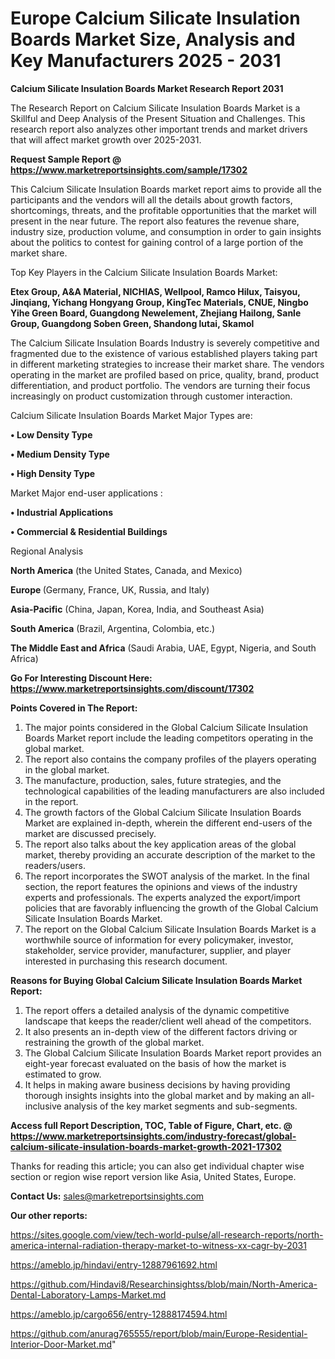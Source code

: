 # Europe Calcium Silicate Insulation Boards Market Size, Analysis and Key Manufacturers 2025 - 2031

<strong>Calcium Silicate Insulation Boards Market Research Report 2031</strong>

The Research Report on Calcium Silicate Insulation Boards Market is a Skillful and Deep Analysis of the Present Situation and Challenges. This research report also analyzes other important trends and market drivers that will affect market growth over 2025-2031.

<strong>Request Sample Report @ <a href=https://www.marketreportsinsights.com/sample/17302>https://www.marketreportsinsights.com/sample/17302</a></strong>

This Calcium Silicate Insulation Boards market report aims to provide all the participants and the vendors will all the details about growth factors, shortcomings, threats, and the profitable opportunities that the market will present in the near future. The report also features the revenue share, industry size, production volume, and consumption in order to gain insights about the politics to contest for gaining control of a large portion of the market share.

Top Key Players in the Calcium Silicate Insulation Boards Market:

<strong>Etex Group, A&A Material, NICHIAS, Wellpool, Ramco Hilux, Taisyou, Jinqiang, Yichang Hongyang Group, KingTec Materials, CNUE, Ningbo Yihe Green Board, Guangdong Newelement, Zhejiang Hailong, Sanle Group, Guangdong Soben Green, Shandong lutai, Skamol</strong>

The Calcium Silicate Insulation Boards Industry is severely competitive and fragmented due to the existence of various established players taking part in different marketing strategies to increase their market share. The vendors operating in the market are profiled based on price, quality, brand, product differentiation, and product portfolio. The vendors are turning their focus increasingly on product customization through customer interaction.

Calcium Silicate Insulation Boards Market Major Types are:

<strong>• Low Density Type

• Medium Density Type

• High Density Type</strong>

Market Major end-user applications :

<strong>• Industrial Applications

• Commercial & Residential Buildings</strong>

Regional Analysis

</u><strong><b>North America</b></strong> (the United States, Canada, and Mexico)

<strong><b>Europe </b></strong>(Germany, France, UK, Russia, and Italy)

<strong><b>Asia-Pacific</b></strong> (China, Japan, Korea, India, and Southeast Asia)

<strong><b>South America</b></strong> (Brazil, Argentina, Colombia, etc.)

<strong><b>The Middle East and Africa</b></strong> (Saudi Arabia, UAE, Egypt, Nigeria, and South Africa)

<strong>Go For Interesting Discount Here: <a href=https://www.marketreportsinsights.com/discount/17302>https://www.marketreportsinsights.com/discount/17302</a></strong>

<strong>Points Covered in The Report:</strong>
<ol>
  <li>The major points considered in the Global Calcium Silicate Insulation Boards Market report include the leading competitors operating in the global market.</li>
  <li>The report also contains the company profiles of the players operating in the global market.</li>
  <li>The manufacture, production, sales, future strategies, and the technological capabilities of the leading manufacturers are also included in the report.</li>
  <li>The growth factors of the Global Calcium Silicate Insulation Boards Market are explained in-depth, wherein the different end-users of the market are discussed precisely.</li>
  <li>The report also talks about the key application areas of the global market, thereby providing an accurate description of the market to the readers/users.</li>
  <li>The report incorporates the SWOT analysis of the market. In the final section, the report features the opinions and views of the industry experts and professionals. The experts analyzed the export/import policies that are favorably influencing the growth of the Global Calcium Silicate Insulation Boards Market.</li>
  <li>The report on the Global Calcium Silicate Insulation Boards Market is a worthwhile source of information for every policymaker, investor, stakeholder, service provider, manufacturer, supplier, and player interested in purchasing this research document.</li>
</ol>
<strong>Reasons for Buying Global Calcium Silicate Insulation Boards Market Report:</strong>

<ol>
  <li>The report offers a detailed analysis of the dynamic competitive landscape that keeps the reader/client well ahead of the competitors.</li>
  <li>It also presents an in-depth view of the different factors driving or restraining the growth of the global market.</li>
  <li>The Global Calcium Silicate Insulation Boards Market report provides an eight-year forecast evaluated on the basis of how the market is estimated to grow.</li>
  <li>It helps in making aware business decisions by having providing thorough insights insights into the global market and by making an all-inclusive analysis of the key market segments and sub-segments.</li>
</ol>
<strong>Access full Report Description, TOC, Table of Figure, Chart, etc. @ <a href=https://www.marketreportsinsights.com/industry-forecast/global-calcium-silicate-insulation-boards-market-growth-2021-17302>https://www.marketreportsinsights.com/industry-forecast/global-calcium-silicate-insulation-boards-market-growth-2021-17302</a></strong>


Thanks for reading this article; you can also get individual chapter wise section or region wise report version like Asia, United States, Europe.

<strong>Contact Us:</strong>
sales@marketreportsinsights.com

<strong>Our other reports:</strong>

<a href=https://sites.google.com/view/tech-world-pulse/all-research-reports/north-america-internal-radiation-therapy-market-to-witness-xx-cagr-by-2031>https://sites.google.com/view/tech-world-pulse/all-research-reports/north-america-internal-radiation-therapy-market-to-witness-xx-cagr-by-2031</a>

<a href=https://ameblo.jp/hindavi/entry-12887961692.html>https://ameblo.jp/hindavi/entry-12887961692.html</a>

<a href=https://github.com/Hindavi8/Researchinsightss/blob/main/North-America-Dental-Laboratory-Lamps-Market.md>https://github.com/Hindavi8/Researchinsightss/blob/main/North-America-Dental-Laboratory-Lamps-Market.md</a>

<a href=https://ameblo.jp/cargo656/entry-12888174594.html>https://ameblo.jp/cargo656/entry-12888174594.html</a>

<a href=https://github.com/anurag765555/report/blob/main/Europe-Residential-Interior-Door-Market.md>https://github.com/anurag765555/report/blob/main/Europe-Residential-Interior-Door-Market.md</a>"

